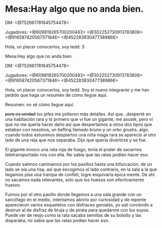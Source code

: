# Mesa:Hay algo que no anda bien.

DM: <@752661781645754478> 

Jugadores: <@609819265700200483> <@302252730913783808> <@916587420567371846> <@452283830477389866>

Hola, un placer conocerlos, soy tedd. S

Mesa:Hay algo que no anda bien.

DM: <@752661781645754478> 

Jugadores: <@609819265700200483> <@302252730913783808> <@916587420567371846> <@452283830477389866>

Hola, un placer conocerlos, soy tedd. Soy el nuevo integrante y me han pedido que haga un resumen de como llegue aquí.

Resumen: no sé cómo llegue aquí.

~~pero es verdad~~ los jefes me pidieron más detalles. Así que...desperté en una habitación rara y lo primero que ví fue un gigante, me asusté, pero ví que no me quería hacer daño así que despertamos a otros dos tipos que estaban con nosotros, un tiefling llamado bruno y un orko grushs..algo. cuando todos estuvimos despiertos una niña maga rara se apareció al otro lado de una reja que nos separaba. Dijo que quería divertirse y se fue.

El gigante invoco una rata roja de fuego, tenía el poder de sacarnos teletransportado nos con ella. No sabía que las ratas podían hacer eso.

Cuando salimos caminamos por los pasillos hasta una bifurcación, de un lado se oía una risa, así que escogimos el lado contrario, en la sala a la que llegamos pise una trampa de confeti, logre esquivarla epica mente. De ahí no sacamos nada relevantes, solo que los huesos son efectivamente huesos.

Fuimos por el otro pasillo donde llegamos a una sala grande con un sarcófago en el medio, intentamos abrirlo por curiosidad y de repente aparecieron varios esqueletos con disfraces geniales, yo sali corriendo a destruir al de disfraz de bruja y de pirata para quedarme con los suyos. Puede ver de reojo como la rata sacaba semillas de su bolsillo y las disparaba, no sabía que las ratas podían hacer eso.

